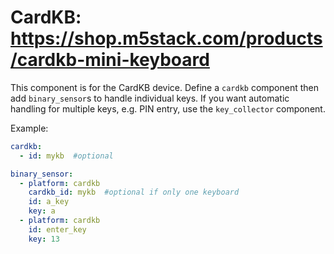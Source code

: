 # CardKB: https://shop.m5stack.com/products/cardkb-mini-keyboard

This component is for the CardKB device.  Define a `cardkb` component then add `binary_sensor`s to handle individual keys.
If you want automatic handling for multiple keys, e.g. PIN entry, use the `key_collector` component.

Example:
```yaml
cardkb:
  - id: mykb  #optional

binary_sensor:
  - platform: cardkb
    cardkb_id: mykb  #optional if only one keyboard
    id: a_key
    key: a
  - platform: cardkb
    id: enter_key
    key: 13
```

